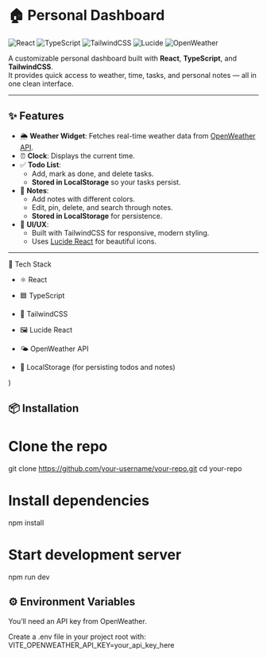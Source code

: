 # 🏠 Personal Dashboard

![React](https://img.shields.io/badge/React-20232A?style=for-the-badge&logo=react&logoColor=61DAFB)
![TypeScript](https://img.shields.io/badge/TypeScript-3178C6?style=for-the-badge&logo=typescript&logoColor=white)
![TailwindCSS](https://img.shields.io/badge/TailwindCSS-38B2AC?style=for-the-badge&logo=tailwind-css&logoColor=white)
![Lucide](https://img.shields.io/badge/Icons-Lucide-informational?style=for-the-badge&logo=lucide&logoColor=white)
![OpenWeather](https://img.shields.io/badge/API-OpenWeather-orange?style=for-the-badge)

A customizable personal dashboard built with **React**, **TypeScript**, and **TailwindCSS**.  
It provides quick access to weather, time, tasks, and personal notes — all in one clean interface.

---

## ✨ Features
- 🌦 **Weather Widget**: Fetches real-time weather data from [OpenWeather API](https://openweathermap.org/api).
- ⏰ **Clock**: Displays the current time.
- ✅ **Todo List**:
  - Add, mark as done, and delete tasks.
  - **Stored in LocalStorage** so your tasks persist.
- 📝 **Notes**:
  - Add notes with different colors.
  - Edit, pin, delete, and search through notes.
  - **Stored in LocalStorage** for persistence.
- 🎨 **UI/UX**:
  - Built with TailwindCSS for responsive, modern styling.
  - Uses [Lucide React](https://lucide.dev/) for beautiful icons.

---

🚀 Tech Stack

- ⚛️ React

- 🟦 TypeScript

- 🎨 TailwindCSS

- 🖼 Lucide React

- 🌤 OpenWeather API

- 💾 LocalStorage (for persisting todos and notes)

)

## 📦 Installation
# Clone the repo
git clone https://github.com/your-username/your-repo.git
cd your-repo

# Install dependencies
npm install

# Start development server
npm run dev

## ⚙️ Environment Variables

You’ll need an API key from OpenWeather. 

Create a .env file in your project root with:
VITE_OPENWEATHER_API_KEY=your_api_key_here
